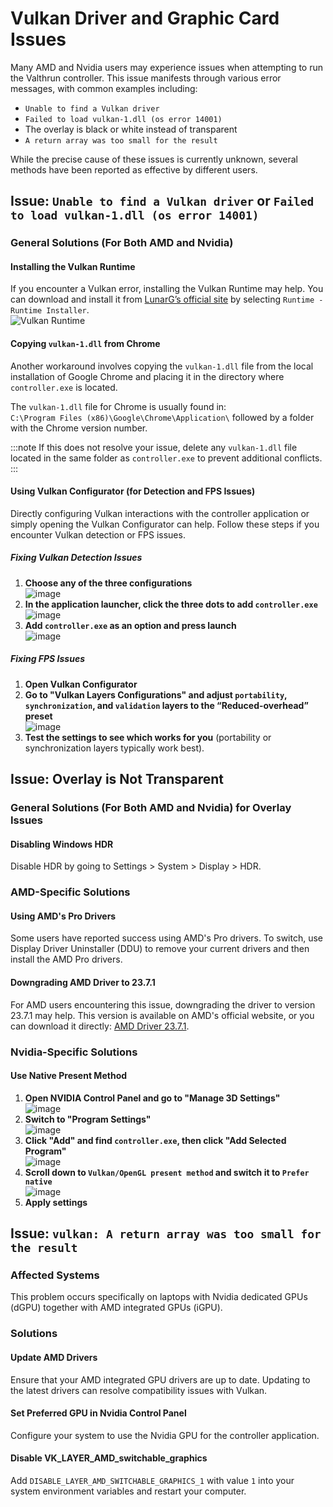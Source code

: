 # Vulkan Driver and Graphic Card Issues

Many AMD and Nvidia users may experience issues when attempting to run the Valthrun controller. This issue manifests through various error messages, with common examples including:
- `Unable to find a Vulkan driver`
- `Failed to load vulkan-1.dll (os error 14001)`
- The overlay is black or white instead of transparent
- `A return array was too small for the result`

While the precise cause of these issues is currently unknown, several methods have been reported as effective by different users.

## Issue: `Unable to find a Vulkan driver` or `Failed to load vulkan-1.dll (os error 14001)`

### General Solutions (For Both AMD and Nvidia)

#### Installing the Vulkan Runtime
If you encounter a Vulkan error, installing the Vulkan Runtime may help. You can download and install it from [LunarG’s official site](https://vulkan.lunarg.com/sdk/home) by selecting `Runtime - Runtime Installer`.  
![Vulkan Runtime](../../_media/screenshot_vulkan_runtime.png)

#### Copying `vulkan-1.dll` from Chrome
Another workaround involves copying the `vulkan-1.dll` file from the local installation of Google Chrome and placing it in the directory where `controller.exe` is located.

The `vulkan-1.dll` file for Chrome is usually found in:  
`C:\Program Files (x86)\Google\Chrome\Application\` followed by a folder with the Chrome version number.

:::note
If this does not resolve your issue, delete any `vulkan-1.dll` file located in the same folder as `controller.exe` to prevent additional conflicts.
:::

#### Using Vulkan Configurator (for Detection and FPS Issues)
Directly configuring Vulkan interactions with the controller application or simply opening the Vulkan Configurator can help. Follow these steps if you encounter Vulkan detection or FPS issues.

##### Fixing Vulkan Detection Issues
1. **Choose any of the three configurations**  
   ![image](https://github.com/Valthrun/Wiki/assets/60718218/8e5af2be-9d01-4df5-a5b2-7ab1eba4ecda)
2. **In the application launcher, click the three dots to add `controller.exe`**  
   ![image](https://github.com/Valthrun/Wiki/assets/60718218/99f63152-6820-4245-a7f4-f4343a834da2)
3. **Add `controller.exe` as an option and press launch**  
   ![image](https://github.com/Valthrun/Wiki/assets/60718218/4a292d93-3566-418b-b9b7-6bea549c6a35)

##### Fixing FPS Issues
1. **Open Vulkan Configurator**
2. **Go to "Vulkan Layers Configurations" and adjust `portability`, `synchronization`, and `validation` layers to the “Reduced-overhead” preset**  
   ![image](https://github.com/Valthrun/Valthrun/assets/60718218/76e5023f-874a-4376-9d8a-4dcfb69497cd)
3. **Test the settings to see which works for you** (portability or synchronization layers typically work best).

## Issue: Overlay is Not Transparent

### General Solutions (For Both AMD and Nvidia) for Overlay Issues

#### Disabling Windows HDR
Disable HDR by going to Settings > System > Display > HDR.

### AMD-Specific Solutions

#### Using AMD's Pro Drivers
Some users have reported success using AMD's Pro drivers. To switch, use Display Driver Uninstaller (DDU) to remove your current drivers and then install the AMD Pro drivers.

#### Downgrading AMD Driver to 23.7.1
For AMD users encountering this issue, downgrading the driver to version 23.7.1 may help. This version is available on AMD's official website, or you can download it directly: [AMD Driver 23.7.1](https://www.amd.com/en/support/kb/release-notes/rn-rad-win-23-7-1).

### Nvidia-Specific Solutions

#### Use Native Present Method
1. **Open NVIDIA Control Panel and go to "Manage 3D Settings"**  
   ![image](../../_media/nvidia_control_panel_1.png)
2. **Switch to "Program Settings"**  
   ![image](../../_media/nvidia_control_panel_2.png)
3. **Click "Add" and find `controller.exe`, then click "Add Selected Program"**  
   ![image](../../_media/nvidia_control_panel_3.png)
4. **Scroll down to `Vulkan/OpenGL present method` and switch it to `Prefer native`**  
   ![image](../../_media/nvidia_control_panel_4.png)
5. **Apply settings**

## Issue: `vulkan: A return array was too small for the result`

### Affected Systems
This problem occurs specifically on laptops with Nvidia dedicated GPUs (dGPU) together with AMD integrated GPUs (iGPU).

### Solutions

#### Update AMD Drivers
Ensure that your AMD integrated GPU drivers are up to date. Updating to the latest drivers can resolve compatibility issues with Vulkan.

#### Set Preferred GPU in Nvidia Control Panel
Configure your system to use the Nvidia GPU for the controller application.

#### Disable VK_LAYER_AMD_switchable_graphics
Add `DISABLE_LAYER_AMD_SWITCHABLE_GRAPHICS_1` with value `1` into your system environment variables and restart your computer.